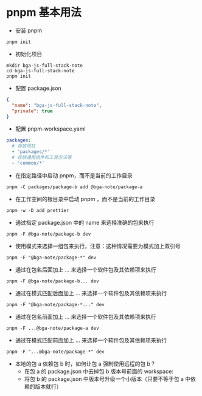 # pnpm 基本用法

- 安装 pnpm

```shell
pnpm init
```

- 初始化项目

```shell
mkdir bga-js-full-stack-note
cd bga-js-full-stack-note
pnpm init
```

- 配置 package.json

```json
{
  "name": "bga-js-full-stack-note",
  "private": true
}
```

- 配置 pnpm-workspace.yaml

```yaml
packages:
  # 存放项目
  - 'packages/*'
  # 存放通用组件和工具方法等
  - 'common/*'
```

- 在指定路径中启动 pnpm，而不是当前的工作目录

```shell
pnpm -C packages/package-b add @bga-note/package-a
```

- 在工作空间的根目录中启动 pnpm ，而不是当前的工作目录

```shell
pnpm -w -D add prettier
```

- 通过指定 package.json 中的 name 来选择准确的包来执行

```shell
pnpm -F @bga-note/package-b dev
```

- 使用模式来选择一组包来执行，注意：这种情况需要为模式加上双引号

```shell
pnpm -F "@bga-note/package-*" dev
```

- 通过在包名后面加上 ... 来选择一个软件包及其依赖项来执行

```shell
pnpm -F @bga-note/package-b... dev
```

- 通过在模式匹配后面加上 ... 来选择一个软件包及其依赖项来执行

```shell
pnpm -F "@bga-note/package-*..." dev
```

- 通过在包名前面加上 ... 来选择一个软件包及其依赖项来执行

```shell
pnpm -F ...@bga-note/package-a dev
```

- 通过在模式匹配前面加上 ... 来选择一个软件包及其依赖项来执行

```shell
pnpm -F "...@bga-note/package-*" dev
```

- 本地的包 a 依赖包 b 时，如何让包 a 强制使用远程的包 b？
  - 在包 a 的 package.json 中去掉包 b 版本号前面的 workspace:
  - 将包 b 的 package.json 中版本号升级一个小版本（只要不等于包 a 中依赖的版本就行）
